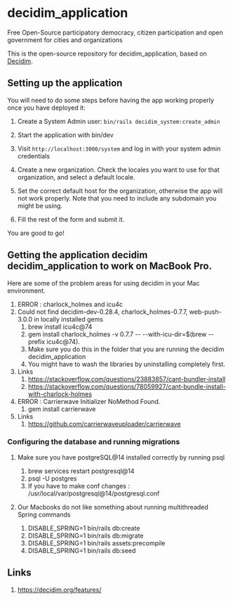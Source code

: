 # decidim_application

Free Open-Source participatory democracy, citizen participation and open government for cities and organizations

This is the open-source repository for decidim_application, based on [Decidim](https://github.com/decidim/decidim).

## Setting up the application

You will need to do some steps before having the app working properly once you have deployed it:


1. Create a System Admin user: `bin/rails decidim_system:create_admin`
1. Start the application with bin/dev
1. Visit `http://localhost:3000/system` and log in with your system admin credentials


1. Create a new organization. Check the locales you want to use for that organization, and select a default locale.
1. Set the correct default host for the organization, otherwise the app will not work properly. Note that you need to include any subdomain you might be using.
1. Fill the rest of the form and submit it.

You are good to go!

## Getting the application decidim decidim_application to work on MacBook Pro.

Here are some of the problem areas for using decidim in your Mac environment.

1.  ERROR : charlock_holmes and icu4c
   1. Could not find decidim-dev-0.28.4, charlock_holmes-0.7.7, web-push-3.0.0 in locally installed gems
      1. brew install icu4c@74 
      1. gem install charlock_holmes -v 0.7.7 -- --with-icu-dir=$(brew --prefix icu4c@74).
      1. Make sure you do this in the folder that you are running the decidim decidim_application
      1. You might have to wash the libraries by uninstalling completely first.
   1. Links
      1. https://stackoverflow.com/questions/23883857/cant-bundler-install
      1. https://stackoverflow.com/questions/78059927/cant-bundle-install-with-charlock-holmes
1.  ERROR : Carrierwave Initializer NoMethod Found. 
      1. gem install carrierwave
   1. Links
      1. https://github.com/carrierwaveuploader/carrierwave

### Configuring the database and running migrations

1.  Make sure you have postgreSQL@14 installed correctly by running psql
    1. brew services restart postgresql@14
    1. psql -U postgres
    1. If you have to make conf changes : /usr/local/var/postgresql@14/postgresql.conf

1.  Our Macbooks do not like something about running multithreaded Spring commands
    1. DISABLE_SPRING=1 bin/rails db:create
    1. DISABLE_SPRING=1 bin/rails db:migrate
    1. DISABLE_SPRING=1 bin/rails assets:precompile
    1. DISABLE_SPRING=1 bin/rails db:seed

## Links

1. https://decidim.org/features/

